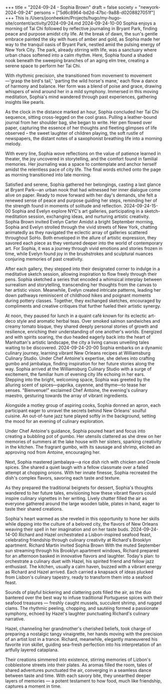 +++
title = "2024-09-24 - Sophia Brown"
draft = false
society = "newyork-2024-09-24"
persons = ["5d6c8964-bd2d-47bc-9a88-d0208827051f"]
+++
This is /Users/joonheekim/Projects/hugo/my-hugo-site/content/activity/2024-09-24.md
2024-09-24-10-00
Sophia enjoys a morning of Tai Chi followed by reflective journaling in Bryant Park, finding peace and purpose amidst city life.
At the break of dawn, the sun's gentle embrace painted the sky with hues of amber and gold, as Sophia made her way to the tranquil oasis of Bryant Park, nestled amid the pulsing energy of New York City. The park, already stirring with life, was a sanctuary where urban chaos softened into a calm rhythm. Here, Sophia found a shaded nook beneath the sweeping branches of an aging elm tree, creating a serene space to perform her Tai Chi.

With rhythmic precision, she transitioned from movement to movement—'grasp the bird's tail,' 'parting the wild horse's mane,' each flow a dance of harmony and balance. Her form was a blend of poise and grace, drawing whispers of wind around her in a mild symphony. Immersed in this moving meditation, Sophia's mind wandered through past experiences, gathering insights like pearls.

As the clock in the distance marked an hour, Sophia concluded her Tai Chi sequence, sitting cross-legged on the cool grass. Pulling a leather-bound journal from her shoulder bag, she began to write. Her pen flowed over paper, capturing the essence of her thoughts and fleeting glimpses of life observed – the sweet laughter of children playing, the soft rustle of newspapers, the distant notes of a saxophonist breathing life into a morning melody.

With every line, Sophia wove reflections on the value of patience learned in theater, the joy uncovered in storytelling, and the comfort found in familial memories. Her journaling was a space to contemplate and anchor herself amidst the relentless pace of city life. The final words etched onto the page as morning transitioned into late morning.

Satisfied and serene, Sophia gathered her belongings, casting a last glance at Bryant Park—an urban nook that had witnessed her inner dialogue come alive on paper. Ready to move forward with her day's demands, she felt a renewed sense of peace and purpose guiding her steps, reminding her of the strength found in moments of solitude and reflection.
2024-09-24-15-00
Sophia and Evelyn explore NYC's art galleries, participating in a sketch-meditation session, exchanging ideas, and nurturing artistic creativity.
Sophia Brown invited Evelyn Carter
Amidst a bright September morning, Sophia and Evelyn strolled through the vivid streets of New York, chatting animatedly as they navigated the eclectic array of galleries scattered throughout SoHo. Both enveloped in the allure of artistic expression, they savored each piece as they ventured deeper into the world of contemporary art. For Sophia, it was a journey through vivid emotions and stories frozen in time, while Evelyn found joy in the brushstrokes and sculptural nuances conjuring memories of past creativity. 

After each gallery, they stepped into their designated corner to indulge in a meditative sketch session, allowing inspiration to flow freely through their pens. Sophia sketched a series that encoded a whimsical interplay between surrealism and storytelling, transcending her thoughts from the canvas to her artistic vision. Meanwhile, Evelyn created intricate patterns, leading her down pathways reminiscent of childhood hikes and poignant moments during pottery classes. Together, they exchanged sketches, encouraged by compliments and creative critiques that further fueled their artistic synergy.

At noon, they paused for lunch in a quaint café known for its eclectic art-deco style and aromatic herbal teas. Over smoked salmon sandwiches and creamy tomato bisque, they shared deeply personal stories of growth and resilience, enriching their understanding of one another's worlds. Energized and with spirits soaring, the duo headed eagerly back into the heart of Manhattan's artistic landscape, the city a living canvas unveiling tales waiting to be discovered.
2024-09-24-20-00
Sophia embarks on a dynamic culinary journey, learning vibrant New Orleans recipes at Williamsburg Culinary Studio. Under Chef Antoine's expertise, she delves into crafting gumbo and jambalaya, finding inspiration for her future stories along the way.
Sophia arrived at the Williamsburg Culinary Studio with a surge of excitement, the familiar hum of evening city life echoing in her ears. Stepping into the bright, welcoming space, Sophia was greeted by the alluring scent of spices—paprika, cayenne, and thyme—to tease her senses. "Bienvenue!" exclaimed Chef Antoine, the evening's culinary maestro, gesturing towards the array of vibrant ingredients.

Alongside a motley group of aspiring cooks, Sophia donned an apron, each participant eager to unravel the secrets behind New Orleans' soulful cuisine. An out-of-tune jazz tune played softly in the background, setting the mood for an evening of culinary exploration.

Under Chef Antoine's guidance, Sophia poured heart and focus into creating a bubbling pot of gumbo. Her utensils clattered as she drew on her memories of summers at the lake house with her sisters, sparking creativity in the kitchen. The fragrant gumbo, with its sausage and shrimp, elicited an approving nod from Antoine, encouraging her.

Next, Sophia mastered jambalaya—a rice dish rich with chicken and Creole spices. She shared a quiet laugh with a fellow classmate over a failed attempt at chopping onions. With her innate finesse, Sophia recreated the dish's complex flavors, savoring each taste and texture.

As they prepared the traditional beignets for dessert, Sophia's thoughts wandered to her future tales, envisioning how these vibrant flavors could inspire culinary vignettes in her writing. Lively chatter filled the air as everyone gathered around the large wooden table, plates in hand, eager to taste their shared creations.

Sophia's heart warmed as she reveled in this opportunity to hone her skills while dipping into the culture of a beloved city, the flavors of New Orleans weaving their spell in her imagination and on her taste buds.
2024-09-24-14-00
Richard and Hazel orchestrated a Lisbon-inspired seafood feast, celebrating friendship through culinary creativity at Richard's Brooklyn apartment.
Richard Martin invited Sophia Brown
With the muted September sun streaming through his Brooklyn apartment windows, Richard prepared for an afternoon basked in innovative flavors and laughter. Today's plan: to orchestrate a culinary duet with Hazel, his spirited friend and fellow jazz enthusiast. The kitchen, usually a calm haven, buzzed with a vibrant energy as Richard and Hazel arrived. Each carried a knapsack of ideas plucked from Lisbon's culinary tapestry, ready to transform them into a seafood feast.

Sounds of playful bickering and clattering pots filled the air, as the duo bantered over the best way to infuse traditional Portuguese spices with their seafood treasures — freshly caught mussels, succulent shrimp, and rugged clams. The rhythmic peeling, chopping, and sautéing formed a passionate symphony, echoed by Hazel's laughter punctuating Richard's culinary narrative.

Hazel, channeling her grandmother's cherished beliefs, took charge of preparing a nostalgic tangy vinaigrette, her hands moving with the precision of an artist lost in a trance. Richard, meanwhile, elegantly maneuvered his favorite iron skillet, guiding sea-fresh perfection into his interpretation of an artfully layered cataplana.

Their creations simmered into existence, stirring memories of Lizbon's cobblestone streets into their plates. As aromas filled the room, tales of shared adventures punctuated the air, converging in a seamless dance between taste and time. With each savory bite, they unearthed deeper layers of memories — a potent testament to how food, much like friendship, captures a moment in time.
